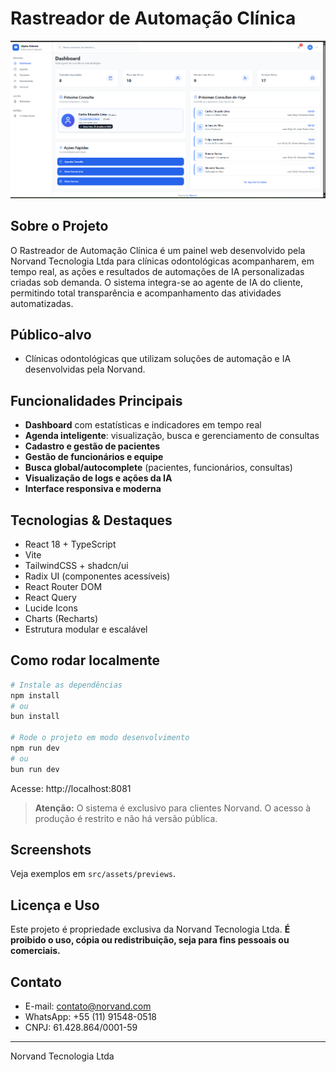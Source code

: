 # Rastreador de Automação Clínica

![Preview](src/assets/previews/preview.png)

## Sobre o Projeto

O Rastreador de Automação Clínica é um painel web desenvolvido pela Norvand Tecnologia Ltda para clínicas odontológicas acompanharem, em tempo real, as ações e resultados de automações de IA personalizadas criadas sob demanda. O sistema integra-se ao agente de IA do cliente, permitindo total transparência e acompanhamento das atividades automatizadas.

## Público-alvo

- Clínicas odontológicas que utilizam soluções de automação e IA desenvolvidas pela Norvand.

## Funcionalidades Principais

- **Dashboard** com estatísticas e indicadores em tempo real
- **Agenda inteligente**: visualização, busca e gerenciamento de consultas
- **Cadastro e gestão de pacientes**
- **Gestão de funcionários e equipe**
- **Busca global/autocomplete** (pacientes, funcionários, consultas)
- **Visualização de logs e ações da IA**
- **Interface responsiva e moderna**

## Tecnologias & Destaques

- React 18 + TypeScript
- Vite
- TailwindCSS + shadcn/ui
- Radix UI (componentes acessíveis)
- React Router DOM
- React Query
- Lucide Icons
- Charts (Recharts)
- Estrutura modular e escalável

## Como rodar localmente

```bash
# Instale as dependências
npm install
# ou
bun install

# Rode o projeto em modo desenvolvimento
npm run dev
# ou
bun run dev
```

Acesse: http://localhost:8081

> **Atenção:** O sistema é exclusivo para clientes Norvand. O acesso à produção é restrito e não há versão pública.

## Screenshots

Veja exemplos em `src/assets/previews`.

## Licença e Uso

Este projeto é propriedade exclusiva da Norvand Tecnologia Ltda. **É proibido o uso, cópia ou redistribuição, seja para fins pessoais ou comerciais.**

## Contato

- E-mail: contato@norvand.com
- WhatsApp: +55 (11) 91548-0518
- CNPJ: 61.428.864/0001-59

---

Norvand Tecnologia Ltda
